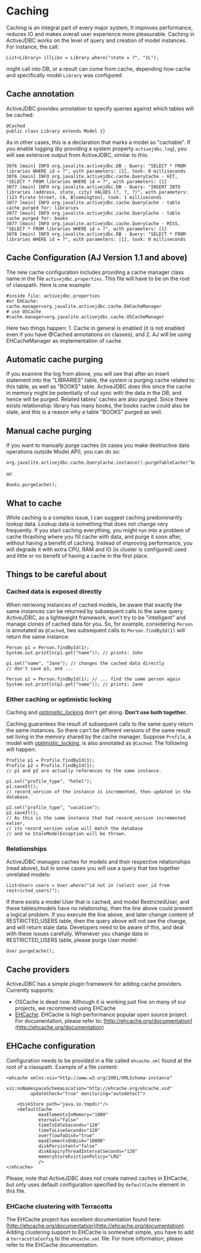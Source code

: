
# Caching




Caching is an integral part of every major system, It improves performance, reduces IO and makes overall user
experience more pleasurable. Caching in ActiveJDBC works on the level of query and creation of model instances.
For instance, the call:

~~~~ {.java}
List<Library> illLibs = Library.where("state = ?", "IL");
~~~~

might call into DB, or a result can come from cache, depending how cache and specifically model `Library` was configured

## Cache annotation

ActiveJDBC provides annotation to specify queries against which tables will be cached:

~~~~ {.java}
@Cached
public class Library extends Model {}
~~~~

As in other cases, this is a declaration that marks a model as "cachable". If you enable logging (by providing a system property `activejdbc.log`), you will see extensive output from ActiveJDBC, similar to this:

~~~~ {.java}
3076 [main] INFO org.javalite.activejdbc.DB - Query: "SELECT * FROM libraries WHERE id = ?", with parameters: [1], took: 0 milliseconds
3076 [main] INFO org.javalite.activejdbc.cache.QueryCache - HIT, "SELECT * FROM libraries WHERE id = ?", with parameters: [1]
3077 [main] INFO org.javalite.activejdbc.DB - Query: "INSERT INTO libraries (address, state, city) VALUES (?, ?, ?)", with parameters: [123 Pirate Street, CA, Bloomington], took: 1 milliseconds
3077 [main] INFO org.javalite.activejdbc.cache.QueryCache - table cache purged for: libraries
3077 [main] INFO org.javalite.activejdbc.cache.QueryCache - table cache purged for: books
3077 [main] INFO org.javalite.activejdbc.cache.QueryCache - MISS, "SELECT * FROM libraries WHERE id = ?", with parameters: [1]
3078 [main] INFO org.javalite.activejdbc.DB - Query: "SELECT * FROM libraries WHERE id = ?", with parameters: [1], took: 0 milliseconds
~~~~

## Cache Configuration (AJ Version 1.1 and above)

The new cache configuration includes providing a cache manager class name in the file `activejdbc.properties`.
This file will have to be on the root of classpath. Here is one example:

~~~~ {.prettyprint}
#inside file: activejdbc.properties
#or EHCache:
cache.manager=org.javalite.activejdbc.cache.EHCacheManager
# use OSCache
#cache.manager=org.javalite.activejdbc.cache.OSCacheManager
~~~~

Here two things happen: 1. Cache in general is enabled (it is not enabled even if you have @Cached annotations on classes),
and 2. AJ will be using EHCacheManager as implementation of cache.

## Automatic cache purging

If you examine the log from above, you will see that after an insert statement into the "LIBRARIES" table,
the system is purging cache related to this table, as well as "BOOKS" table. ActiveJDBC does this since the cache in
memory might be potentially of out sync with the data in the DB, and hence will be purged. Related tables' caches are
also purged. Since there exists relationship: library has many books, the books cache could also be stale, and this is
a reason why a table "BOOKS" purged as well.

## Manual cache purging


If you want to manually purge caches (in cases you make destructive data operations outside Model API), you can do so:

~~~~ {.java}
org.javalite.activejdbc.cache.QueryCache.instance().purgeTableCache("books");
~~~~

or:

~~~~ {.java}
Books.purgeCache();
~~~~

## What to cache

While caching is a complex issue, I can suggest caching predominantly lookup data. Lookup data is something that does
not change very frequently. If you start caching everything, you might run into a problem of cache thrashing where you
fill cache with data, and purge it soon after, without having a benefit of caching. Instead of improving performance,
you will degrade it with extra CPU, RAM and IO (is cluster is configured) used and little or no benefit of having a
cache in the first place.

## Things to be careful about

### Cached data is exposed directly 

When retrieving instances of cached models, be aware that exactly the same instances can be returned by subsequent calls to the same query. ActiveJDBC, as a lightweight framework, won't try to be "intelligent" and manage clones of cached data for you. So, for example, considering `Person` is annotated as `@Cached`, two subsequent calls to `Person.findById(1)` will return the same instance:

~~~~ {.java}
Person p1 = Person.findById(1);
System.out.println(p1.get("name")); // prints: John

p1.set("name", "Jane"); // changes the cached data directly
// don't save p1, and ...

Person p2 = Person.findById(1); // ... find the same person again
System.out.println(p2.get("name")); // prints: Jane
~~~~

### Either caching or optimistic locking

Caching and [optimistic_locking](optimistic_locking) don't get along. **Don't use both together.**

Caching guarantees the result of subsequent calls to the same query return the same instances. So there can't be different versions of the same result set living in the memory shared by the cache manager. Suppose `Profile`, a model with [optimistic_locking](optimistic_locking#when-collisions-happen), is also annotated as `@Cached`. The following will happen:

~~~~ {.java}
Profile p1 = Profile.findById(1);
Profile p2 = Profile.findById(1);
// p1 and p2 are actually references to the same instance.

p1.set("profile_type", "hotel");
p1.saveIt();
// record_version of the instance is incremented, then updated in the database.

p2.set("profile_type", "vacation");
p2.saveIt();
// As this is the same instance that had record_version incremented ealier,
// its record_version value will match the database
// and no StaleModelException will be thrown.
~~~~
 
### Relationships

ActiveJDBC manages caches for models and their respective relationships (read above), but in some cases you will use a query that ties together unrelated models:

~~~~ {.java}
List<User> users = User.where("id not in (select user_id from restricted_users)");
~~~~

If there exists a model User that is cached, and model RestrictedUser, and these tables/models have no relationship, then the line above could present a logical problem. If you execute the line above, and later change content of RESTRICTED\_USERS table, then the query above will not see the change, and will return stale data. Developers need to be aware of this, and deal with these issues carefully. Whenever you change data in RESTRICTED\_USERS table, please purge User model:

~~~~ {.java}
User.purgeCache();
~~~~

## Cache providers

ActiveJDBC has a simple plugin framework for adding cache providers. Currently supports:

-   OSCache is dead now. Although it is working just fine on many of our projects, we recommend using EHCache
-   [EHCache](http://ehcache.org/). EHCache is high performance popular open source project. For documentation, please refer to: [http://ehcache.org/documentation](http://ehcache.org/documentation)

## EHCache configuration

Configuration needs to be provided in a file called `ehcache.xml` found at the root of a classpath. Example of a file content:

~~~~ {.xml}
<ehcache xmlns:xsi="http://www.w3.org/2001/XMLSchema-instance"
         xsi:noNamespaceSchemaLocation="http://ehcache.org/ehcache.xsd"
         updateCheck="true" monitoring="autodetect">

    <diskStore path="java.io.tmpdir"/>
    <defaultCache
            maxElementsInMemory="1000"
            eternal="false"
            timeToIdleSeconds="120"
            timeToLiveSeconds="120"
            overflowToDisk="true"
            maxElementsOnDisk="10000"
            diskPersistent="false"
            diskExpiryThreadIntervalSeconds="120"
            memoryStoreEvictionPolicy="LRU"
            />
</ehcache>
~~~~

Please, note that ActiveJDBC does not create named caches in EHCache, but only uses default configuration specified by
`defaultCache` element in this file.

### EHCache clustering with Terracotta

The EHCache project has excellent documentation found here:
[http://ehcache.org/documentation](http://ehcache.org/documentation).
Adding clustering support to EHCache is somewhat simple, you have to add a `terracottaConfig` to the `ehcache.xml` file.
For more information, please refer to the EHCache documentation.
